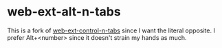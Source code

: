 # web-ext-alt-n-tabs

This is a fork of [web-ext-control-n-tabs](https://gitlab.com/nharward/web-ext-control-n-tabs) since I want the literal opposite. I prefer Alt+&lt;number> since it doesn't strain my hands as much.
